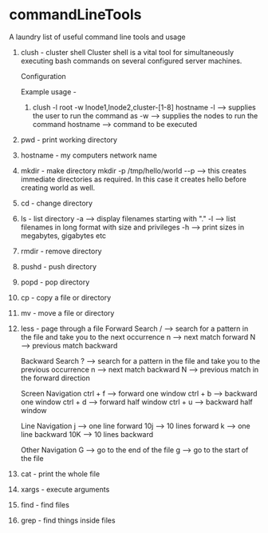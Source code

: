 # commandLineTools
A laundry list of useful command line tools and usage

1. clush - cluster shell
   Cluster shell is a vital tool for simultaneously executing bash commands on
   several configured server machines.

   Configuration


   Example usage -
   1. clush -l root -w lnode1,lnode2,cluster-[1-8] hostname
      -l --> supplies the user to run the command as
      -w --> supplies the nodes to run the command
      hostname --> command to be executed

1. pwd - print working directory

2. hostname - my computers network name

3. mkdir - make directory
   mkdir -p /tmp/hello/world
   --p --> this creates immediate directories as required. In this case it creates hello before creating world as well.

4. cd - change directory

5. ls - list directory
   -a --> display filenames starting with "."
   -l --> list filenames in long format with size and privileges
   -h --> print sizes in megabytes, gigabytes etc

6. rmdir - remove directory

7. pushd - push directory

8. popd - pop directory

9. cp - copy a file or directory

10. mv - move a file or directory

11. less - page through a file
    Forward Search
    / --> search for a pattern in the file and take you to the next occurrence
    n --> next match forward
    N --> previous match backward

    Backward Search
    ? --> search for a pattern in the file and take you to the previous occurrence
    n --> next match backward
    N --> previous match in the forward direction

    Screen Navigation
    ctrl + f --> forward one window
    ctrl + b --> backward one window
    ctrl + d --> forward half window
    ctrl + u --> backward half window

    Line Navigation
    j --> one line forward
    10j --> 10 lines forward
    k --> one line backward
    10K --> 10 lines backward

    Other Navigation
    G --> go to the end of the file
    g --> go to the start of the file


12. cat - print the whole file

13. xargs - execute arguments

14. find - find files

15. grep - find things inside files
